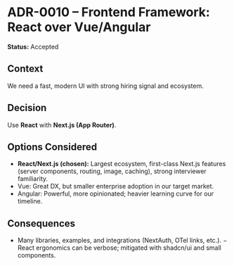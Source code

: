 # ADR-0010 – Frontend Framework: React over Vue/Angular

**Status:** Accepted

## Context
We need a fast, modern UI with strong hiring signal and ecosystem.

## Decision
Use **React** with **Next.js (App Router)**.

## Options Considered
- **React/Next.js (chosen):** Largest ecosystem, first-class Next.js features (server components, routing, image, caching), strong interviewer familiarity.
- Vue: Great DX, but smaller enterprise adoption in our target market.
- Angular: Powerful, more opinionated; heavier learning curve for our timeline.

## Consequences
+ Many libraries, examples, and integrations (NextAuth, OTel links, etc.).
− React ergonomics can be verbose; mitigated with shadcn/ui and small components.
